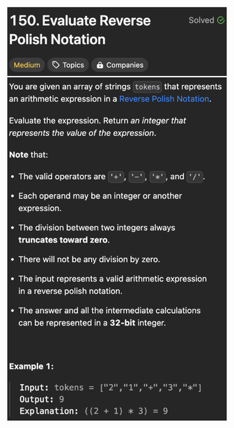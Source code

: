 <img width="565" alt="topic" src="./topic_evaluate_reverse_polish_notation.png">

<img width="565" alt="topic" src="./description_eval_reverse_polish_notation.png">